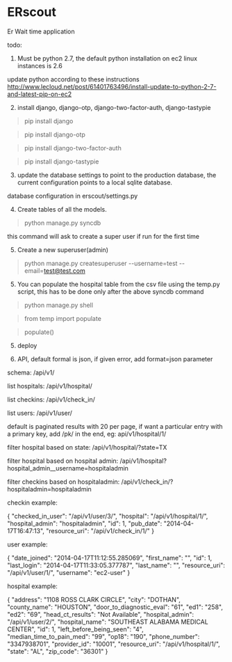 ERscout
=======

Er Wait time application


todo:


1) Must be python 2.7, the default python installation on ec2 linux instances is 2.6

update python according to these instructions http://www.lecloud.net/post/61401763496/install-update-to-python-2-7-and-latest-pip-on-ec2

2) install django, django-otp, django-two-factor-auth, django-tastypie

> pip install django

> pip install django-otp

> pip install django-two-factor-auth

> pip install django-tastypie

3) update the database settings to point to the production database, the current configuration points to a local sqlite database.

database configuration in erscout/settings.py

4) Create tables of all the models.

> python manage.py syncdb

this command will ask to create a super user if run for the first time

5) Create a new superuser(admin)

> python manage.py createsuperuser --username=test --email=test@test.com

5) You can populate the hospital table from the csv file using the temp.py script, this has to be done only after the above syncdb command

> python manage.py shell

> from temp import populate

> populate()




5) deploy


6) API, default formal is json, if given error, add format=json parameter
	
schema:	/api/v1/

list hospitals: /api/v1/hospital/

list checkins: /api/v1/check_in/

list users: /api/v1/user/

default is paginated results with 20 per page, if want a particular entry with a primary key, add /pk/ in the end, eg: api/v1/hospital/1/

filter hospital based on state: /api/v1/hospital/?state=TX

filter hospital based on hospital admin: 	/api/v1/hospital?hospital_admin__username=hospitaladmin

filter checkins based on hospitaladmin: /api/v1/check_in/?hospitaladmin=hospitaladmin


checkin example: 

{
    "checked_in_user": "/api/v1/user/3/",
    "hospital": "/api/v1/hospital/1/",
    "hospital_admin": "hospitaladmin",
    "id": 1,
    "pub_date": "2014-04-17T16:47:13",
    "resource_uri": "/api/v1/check_in/1/"
}

user example: 

{
    "date_joined": "2014-04-17T11:12:55.285069",
    "first_name": "",
    "id": 1,
    "last_login": "2014-04-17T11:33:05.377787",
    "last_name": "",
    "resource_uri": "/api/v1/user/1/",
    "username": "ec2-user"
}

hospital example:

{
    "address": "1108 ROSS CLARK CIRCLE",
    "city": "DOTHAN",
    "county_name": "HOUSTON",
    "door_to_diagnostic_eval": "61",
    "ed1": "258",
    "ed2": "69",
    "head_ct_results": "Not Available",
    "hospital_admin": "/api/v1/user/2/",
    "hospital_name": "SOUTHEAST ALABAMA MEDICAL CENTER",
    "id": 1,
    "left_before_being_seen": "4",
    "median_time_to_pain_med": "99",
    "op18": "190",
    "phone_number": "3347938701",
    "provider_id": "10001",
    "resource_uri": "/api/v1/hospital/1/",
    "state": "AL",
    "zip_code": "36301"
}

